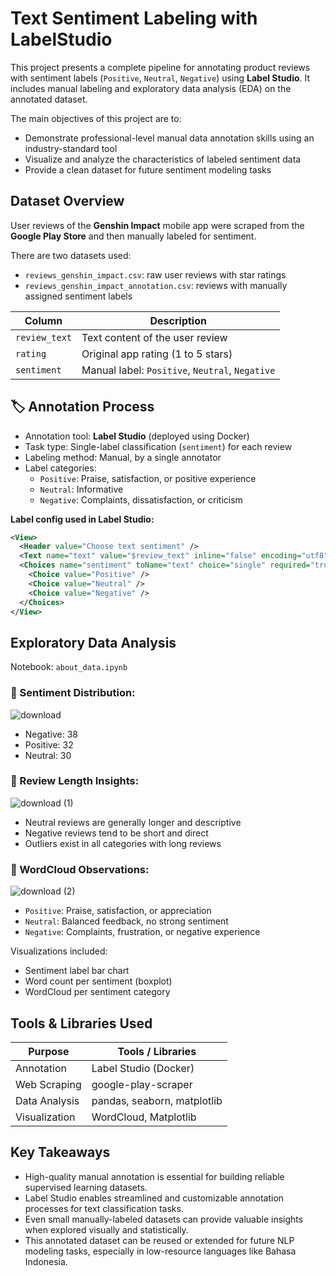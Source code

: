 # Text Sentiment Labeling with LabelStudio

This project presents a complete pipeline for annotating product reviews with sentiment labels (`Positive`, `Neutral`, `Negative`) using **Label Studio**. It includes manual labeling and exploratory data analysis (EDA) on the annotated dataset.

The main objectives of this project are to:
- Demonstrate professional-level manual data annotation skills using an industry-standard tool
- Visualize and analyze the characteristics of labeled sentiment data
- Provide a clean dataset for future sentiment modeling tasks

## Dataset Overview

User reviews of the **Genshin Impact** mobile app were scraped from the **Google Play Store** and then manually labeled for sentiment.

There are two datasets used:

- `reviews_genshin_impact.csv`: raw user reviews with star ratings
- `reviews_genshin_impact_annotation.csv`: reviews with manually assigned sentiment labels

| Column              | Description                              |
|---------------------|------------------------------------------|
| `review_text`       | Text content of the user review          |
| `rating`            | Original app rating (1 to 5 stars)       |
| `sentiment`         | Manual label: `Positive`, `Neutral`, `Negative` |

## 🏷️ Annotation Process

- Annotation tool: **Label Studio** (deployed using Docker)
- Task type: Single-label classification (`sentiment`) for each review
- Labeling method: Manual, by a single annotator
- Label categories:
  - `Positive`: Praise, satisfaction, or positive experience
  - `Neutral`: Informative
  - `Negative`: Complaints, dissatisfaction, or criticism

**Label config used in Label Studio:**

```xml
<View>
  <Header value="Choose text sentiment" />
  <Text name="text" value="$review_text" inline="false" encoding="utf8" />
  <Choices name="sentiment" toName="text" choice="single" required="true" layout="vertical">
    <Choice value="Positive" />
    <Choice value="Neutral" />
    <Choice value="Negative" />
  </Choices>
</View>
```
## Exploratory Data Analysis

Notebook: `about_data.ipynb`

### 🔸 Sentiment Distribution:
![download](https://github.com/user-attachments/assets/0bb6caaa-f678-4dfe-80d9-d2bb49931c7e)

- Negative: 38
- Positive: 32
- Neutral: 30

### 🔸 Review Length Insights:
![download (1)](https://github.com/user-attachments/assets/112a7b7e-2fa5-4881-ba49-c0849571be8a)

- Neutral reviews are generally longer and descriptive
- Negative reviews tend to be short and direct
- Outliers exist in all categories with long reviews

### 🔸 WordCloud Observations:
![download (2)](https://github.com/user-attachments/assets/8e4c5b3d-ee28-4891-8038-ab914d8de6c0)

- `Positive`: Praise, satisfaction, or appreciation
- `Neutral`: Balanced feedback, no strong sentiment
- `Negative`: Complaints, frustration, or negative experience

Visualizations included:
- Sentiment label bar chart
- Word count per sentiment (boxplot)
- WordCloud per sentiment category

## Tools & Libraries Used

| Purpose              | Tools / Libraries                   |
|----------------------|-------------------------------------|
| Annotation           | Label Studio (Docker)               |
| Web Scraping         | google-play-scraper            |
| Data Analysis        | pandas, seaborn, matplotlib         |
| Visualization        | WordCloud, Matplotlib               |

## Key Takeaways

- High-quality manual annotation is essential for building reliable supervised learning datasets.
- Label Studio enables streamlined and customizable annotation processes for text classification tasks.
- Even small manually-labeled datasets can provide valuable insights when explored visually and statistically.
- This annotated dataset can be reused or extended for future NLP modeling tasks, especially in low-resource languages like Bahasa Indonesia.
